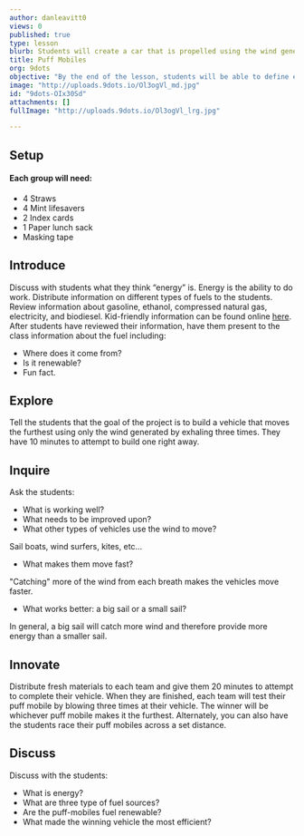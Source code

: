 ```yaml
---
author: danleavitt0
views: 0
published: true
type: lesson
blurb: Students will create a car that is propelled using the wind generate through blowing air at it.
title: Puff Mobiles
org: 9dots
objective: "By the end of the lesson, students will be able to define energy, list three types of fuel, and demonstrate learning by making a puff mobile."
image: "http://uploads.9dots.io/Ol3ogVl_md.jpg"
id: "9dots-OIx30Sd"
attachments: []
fullImage: "http://uploads.9dots.io/Ol3ogVl_lrg.jpg"

---
```


## Setup
#### Each group will need: 
- 4 Straws
- 4 Mint lifesavers
- 2 Index cards
- 1 Paper lunch sack
- Masking tape

## Introduce
Discuss with students what they think “energy” is.  Energy is the ability to do work. Distribute information on different types of fuels to the students.  Review information about gasoline, ethanol, compressed natural gas, electricity, and biodiesel.  Kid-friendly information can be found online [here](http://www.eia.gov/kids/).  After students have reviewed their information, have them present to the class information about the fuel including:

- Where does it come from?
- Is it renewable?
- Fun fact.

## Explore
Tell the students that the goal of the project is to build a vehicle that moves the furthest using only the wind generated by exhaling three times.  They have 10 minutes to attempt to build one right away.

## Inquire
Ask the students: 

- What is working well?
- What needs to be improved upon? 
- What other types of vehicles use the wind to move?

Sail boats, wind surfers, kites, etc...

- What makes them move fast? 

"Catching" more of the wind from each breath makes the vehicles move faster.

- What works better: a big sail or a small sail?

In general, a big sail will catch more wind and therefore provide more energy than a smaller sail.

## Innovate
Distribute fresh materials to each team and give them 20 minutes to attempt to complete their vehicle. When they are finished, each team will test their puff mobile by blowing three times at their vehicle. The winner will be whichever puff mobile makes it the furthest. Alternately, you can also have the students race their puff mobiles across a set distance.

## Discuss
Discuss with the students: 

- What is energy?
- What are three type of fuel sources?
- Are the puff-mobiles fuel renewable?
- What made the winning vehicle the most efficient?
